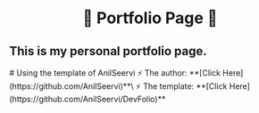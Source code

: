 <h1 align="center">🚀 Portfolio Page 🚀</h1>
<h2> This is my personal portfolio page. </h2>
# Using the template of AnilSeervi
⚡️ The author: **[Click Here](https://github.com/AnilSeervi)**\
⚡️ The template: **[Click Here](https://github.com/AnilSeervi/DevFolio)**
